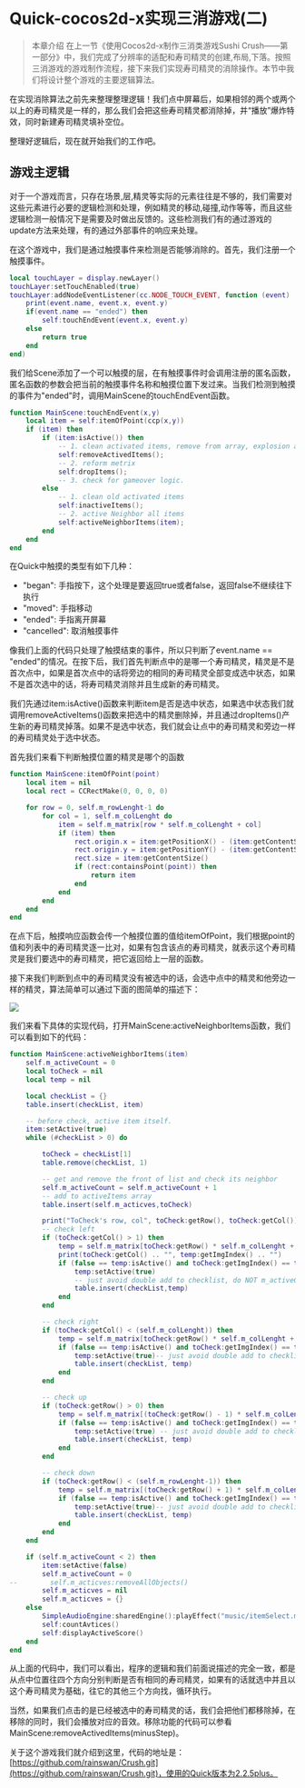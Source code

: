 # Quick-cocos2d-x实现三消游戏(二)

> 本章介绍
在上一节《使用Cocos2d-x制作三消类游戏Sushi Crush——第一部分》中，我们完成了分辨率的适配和寿司精灵的创建,布局,下落。按照三消游戏的游戏制作流程，接下来我们实现寿司精灵的消除操作。本节中我们将设计整个游戏的主要逻辑算法。


在实现消除算法之前先来整理整理逻辑！我们点中屏幕后，如果相邻的两个或两个以上的寿司精灵是一样的，那么我们会把这些寿司精灵都消除掉，并“播放”爆炸特效，同时新建寿司精灵填补空位。

整理好逻辑后，现在就开始我们的工作吧。

## 游戏主逻辑
对于一个游戏而言，只存在场景,层,精灵等实际的元素往往是不够的，我们需要对这些元素进行必要的逻辑检测和处理，例如精灵的移动,碰撞,动作等等，而且这些逻辑检测一般情况下是需要及时做出反馈的。这些检测我们有的通过游戏的update方法来处理，有的通过外部事件的响应来处理。

在这个游戏中，我们是通过触摸事件来检测是否能够消除的。首先，我们注册一个触摸事件。

``` lua
local touchLayer = display.newLayer()
touchLayer:setTouchEnabled(true)
touchLayer:addNodeEventListener(cc.NODE_TOUCH_EVENT, function (event)
    print(event.name, event.x, event.y)
    if(event.name == "ended") then
        self:touchEndEvent(event.x, event.y)
    else
        return true
    end
end)
```
我们给Scene添加了一个可以触摸的层，在有触摸事件时会调用注册的匿名函数，匿名函数的参数会把当前的触摸事件名称和触摸位置下发过来。当我们检测到触摸的事件为"ended"时，调用MainScene的touchEndEvent函数。

``` lua
function MainScene:touchEndEvent(x,y)
    local item = self:itemOfPoint(ccp(x,y))
    if (item) then
        if (item:isActive()) then
            -- 1. clean activated items, remove from array, explosion animation, score animation.
            self:removeActivedItems();
            -- 2. reform metrix
            self:dropItems();
            -- 3. check for gameover logic.
        else
            -- 1. clean old activated items
            self:inactiveItems();
            -- 2. active Neighbor all items
            self:activeNeighborItems(item);
        end
    end
end
```

在Quick中触摸的类型有如下几种：

- "began": 手指按下，这个处理是要返回true或者false，返回false不继续往下执行
- "moved": 手指移动
- "ended": 手指离开屏幕
- "cancelled": 取消触摸事件

像我们上面的代码只处理了触摸结束的事件，所以只判断了event.name == "ended"的情况。在按下后，我们首先判断点中的是哪一个寿司精灵，精灵是不是首次点中，如果是首次点中的话将旁边的相同的寿司精灵全部变成选中状态，如果不是首次选中的话，将寿司精灵消除并且生成新的寿司精灵。

我们先通过item:isActive()函数来判断item是否是选中状态，如果选中状态我们就调用removeActiveItems()函数来把选中的精灵删除掉，并且通过dropItems()产生新的寿司精灵掉落。如果不是选中状态，我们就会让点中的寿司精灵和旁边一样的寿司精灵处于选中状态。

首先我们来看下判断触摸位置的精灵是哪个的函数
``` lua
function MainScene:itemOfPoint(point)
    local item = nil
    local rect = CCRectMake(0, 0, 0, 0)

    for row = 0, self.m_rowLenght-1 do
        for col = 1, self.m_colLenght do
            item = self.m_matrix[row * self.m_colLenght + col]
            if (item) then
                rect.origin.x = item:getPositionX() - (item:getContentSize().width / 2)
                rect.origin.y = item:getPositionY() - (item:getContentSize().height / 2)
                rect.size = item:getContentSize()
                if (rect:containsPoint(point)) then
                    return item
                end
            end
        end
    end
end
```

在点下后，触摸响应函数会传一个触摸位置的值给itemOfPoint，我们根据point的值和列表中的寿司精灵逐一比对，如果有包含该点的寿司精灵，就表示这个寿司精灵是我们要选中的寿司精灵，把它返回给上一层的函数。

接下来我们判断到点中的寿司精灵没有被选中的话，会选中点中的精灵和他旁边一样的精灵，算法简单可以通过下面的图简单的描述下：

![](./res/suanfa.png)

我们来看下具体的实现代码，打开MainScene:activeNeighborItems函数，我们可以看到如下的代码：

```lua
function MainScene:activeNeighborItems(item)
    self.m_activeCount = 0
    local toCheck = nil
    local temp = nil

    local checkList = {}
    table.insert(checkList, item)

    -- before check, active item itself.
    item:setActive(true)
    while (#checkList > 0) do

        toCheck = checkList[1]
        table.remove(checkList, 1)

        -- get and remove the front of list and check its neighbor
        self.m_activeCount = self.m_activeCount + 1
        -- add to activeItems array
        table.insert(self.m_acticves,toCheck)

        print("ToCheck's row, col", toCheck:getRow(), toCheck:getCol())
        -- check left
        if (toCheck:getCol() > 1) then
            temp = self.m_matrix[toCheck:getRow() * self.m_colLenght + toCheck:getCol() - 1]
            print(toCheck:getCol() .. "", temp:getImgIndex() .. "")
            if (false == temp:isActive() and toCheck:getImgIndex() == temp:getImgIndex()) then
                temp:setActive(true)
                -- just avoid double add to checklist, do NOT m_activeCount++ here.
                table.insert(checkList,temp)
            end
        end

        -- check right
        if (toCheck:getCol() < (self.m_colLenght)) then
            temp = self.m_matrix[toCheck:getRow() * self.m_colLenght + toCheck:getCol() + 1]
            if (false == temp:isActive() and toCheck:getImgIndex() == temp:getImgIndex()) then
                temp:setActive(true)-- just avoid double add to checklist, do NOT m_activeCount++ here.
                table.insert(checkList, temp)
            end
        end

        -- check up
        if (toCheck:getRow() > 0) then
            temp = self.m_matrix[(toCheck:getRow() - 1) * self.m_colLenght + toCheck:getCol()]
            if (false == temp:isActive() and toCheck:getImgIndex() == temp:getImgIndex()) then
                temp:setActive(true) -- just avoid double add to checklist, do NOT m_activeCount++ here.
                table.insert(checkList, temp)
            end
        end

        -- check down
        if (toCheck:getRow() < (self.m_rowLenght-1)) then
            temp = self.m_matrix[(toCheck:getRow() + 1) * self.m_colLenght + toCheck:getCol()]
            if (false == temp:isActive() and toCheck:getImgIndex() == temp:getImgIndex()) then
                temp:setActive(true)-- just avoid double add to checklist, do NOT m_activeCount++ here.
                table.insert(checkList, temp)
            end
        end
    end

    if (self.m_activeCount < 2) then
        item:setActive(false)
        self.m_activeCount = 0
--        self.m_acticves:removeAllObjects()
        self.m_acticves = nil
        self.m_acticves = {}
    else
        SimpleAudioEngine:sharedEngine():playEffect("music/itemSelect.mp3")
        self:countAvtices()
        self:displayActiveScore()
    end
end
```

从上面的代码中，我们可以看出，程序的逻辑和我们前面说描述的完全一致，都是从点中位置往四个方向分别判断是否有相同的寿司精灵，如果有的话就选中并且以这个寿司精灵为基础，往它的其他三个方向找，循环执行。

当然，如果我们点击的是已经被选中的寿司精灵的话，我们会把他们都移除掉，在移除的同时，我们会播放对应的音效。移除功能的代码可以参看MainScene:removeActivedItems(minusStep)。

关于这个游戏我们就介绍到这里，代码的地址是：[https://github.com/rainswan/Crush.git](https://github.com/rainswan/Crush.git)，使用的Quick版本为2.2.5plus。